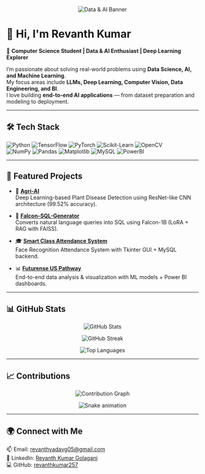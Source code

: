 <p align="center">
  <img src=""C:\Users\revan\Downloads\ChatGPT Image Oct 4, 2025, 12_03_10 AM.png"" alt="Data & AI Banner" />
</p>

# 👋 Hi, I'm Revanth Kumar  

🚀 **Computer Science Student | Data & AI Enthusiast | Deep Learning Explorer**  

I’m passionate about solving real-world problems using **Data Science, AI, and Machine Learning**.  
My focus areas include **LLMs, Deep Learning, Computer Vision, Data Engineering, and BI**.  
I love building **end-to-end AI applications** — from dataset preparation and modeling to deployment.  

---

## 🛠️ Tech Stack  

![Python](https://img.shields.io/badge/Python-3776AB?style=for-the-badge&logo=python&logoColor=white)
![TensorFlow](https://img.shields.io/badge/TensorFlow-FF6F00?style=for-the-badge&logo=tensorflow&logoColor=white)
![PyTorch](https://img.shields.io/badge/PyTorch-EE4C2C?style=for-the-badge&logo=pytorch&logoColor=white)
![Scikit-Learn](https://img.shields.io/badge/Scikit--Learn-F7931E?style=for-the-badge&logo=scikit-learn&logoColor=white)
![OpenCV](https://img.shields.io/badge/OpenCV-27338e?style=for-the-badge&logo=OpenCV&logoColor=white)  
![NumPy](https://img.shields.io/badge/Numpy-013243?style=for-the-badge&logo=numpy&logoColor=white)
![Pandas](https://img.shields.io/badge/Pandas-150458?style=for-the-badge&logo=pandas&logoColor=white)
![Matplotlib](https://img.shields.io/badge/Matplotlib-11557C?style=for-the-badge&logo=plotly&logoColor=white)
![MySQL](https://img.shields.io/badge/MySQL-4479A1?style=for-the-badge&logo=mysql&logoColor=white)
![PowerBI](https://img.shields.io/badge/PowerBI-F2C811?style=for-the-badge&logo=power-bi&logoColor=black)  

---

## 🌟 Featured Projects  

- 🌾 **[Agri-AI](https://github.com/revanthkumar257/Agri-AI)**  
   Deep Learning-based Plant Disease Detection using ResNet-like CNN architecture (99.52% accuracy).  

- 🤖 **[Falcon-SQL-Generator](https://github.com/revanthkumar257/Falcon-SQL-Generator)**  
   Converts natural language queries into SQL using Falcon-1B (LoRA + RAG with FAISS).  

- 🎓 **[Smart Class Attendance System](https://github.com/revanthkumar257/smart-class-attendance-system)**  
   Face Recognition Attendance System with Tkinter GUI + MySQL backend.  

- 📊 **[Futurense US Pathway](https://github.com/revanthkumar257/Futurense-US-Pathway)**  
   End-to-end data analysis & visualization with ML models + Power BI dashboards.  

---

## 📊 GitHub Stats  

<p align="center">
  <img src="https://github-readme-stats.vercel.app/api?username=revanthkumar257&show_icons=true&theme=radical" alt="GitHub Stats" />
</p>

<p align="center">
  <img src="https://github-readme-streak-stats.herokuapp.com/?user=revanthkumar257&theme=radical" alt="GitHub Streak" />
</p>

<p align="center">
  <img src="https://github-readme-stats.vercel.app/api/top-langs/?username=revanthkumar257&layout=compact&theme=radical" alt="Top Languages" />
</p>

---

## 📈 Contributions  

<p align="center">
  <img src="https://github-readme-activity-graph.vercel.app/graph?username=revanthkumar257&theme=react-dark" alt="Contribution Graph" />
</p>

<p align="center">
  <img src="https://github.com/revanthkumar257/revanthkumar257/blob/output/github-contribution-grid-snake.svg" alt="Snake animation" />
</p>

---

## 🌍 Connect with Me  

📫 Email: [revanthyadavg05@gmail.com](mailto:revanthyadavg05@gmail.com)  
💼 LinkedIn: [Revanth Kumar Golagani](https://linkedin.com/in/revanth-kumar-golagani-1aa255282)  
💻 GitHub: [revanthkumar257](https://github.com/revanthkumar257)  

